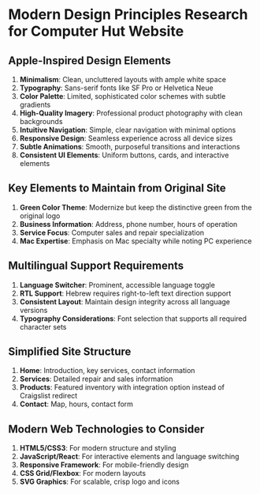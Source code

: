 # Modern Design Principles Research for Computer Hut Website

## Apple-Inspired Design Elements

1. **Minimalism**: Clean, uncluttered layouts with ample white space
2. **Typography**: Sans-serif fonts like SF Pro or Helvetica Neue
3. **Color Palette**: Limited, sophisticated color schemes with subtle gradients
4. **High-Quality Imagery**: Professional product photography with clean backgrounds
5. **Intuitive Navigation**: Simple, clear navigation with minimal options
6. **Responsive Design**: Seamless experience across all device sizes
7. **Subtle Animations**: Smooth, purposeful transitions and interactions
8. **Consistent UI Elements**: Uniform buttons, cards, and interactive elements

## Key Elements to Maintain from Original Site

1. **Green Color Theme**: Modernize but keep the distinctive green from the original logo
2. **Business Information**: Address, phone number, hours of operation
3. **Service Focus**: Computer sales and repair specialization
4. **Mac Expertise**: Emphasis on Mac specialty while noting PC experience

## Multilingual Support Requirements

1. **Language Switcher**: Prominent, accessible language toggle
2. **RTL Support**: Hebrew requires right-to-left text direction support
3. **Consistent Layout**: Maintain design integrity across all language versions
4. **Typography Considerations**: Font selection that supports all required character sets

## Simplified Site Structure

1. **Home**: Introduction, key services, contact information
2. **Services**: Detailed repair and sales information
3. **Products**: Featured inventory with integration option instead of Craigslist redirect
4. **Contact**: Map, hours, contact form

## Modern Web Technologies to Consider

1. **HTML5/CSS3**: For modern structure and styling
2. **JavaScript/React**: For interactive elements and language switching
3. **Responsive Framework**: For mobile-friendly design
4. **CSS Grid/Flexbox**: For modern layouts
5. **SVG Graphics**: For scalable, crisp logo and icons
